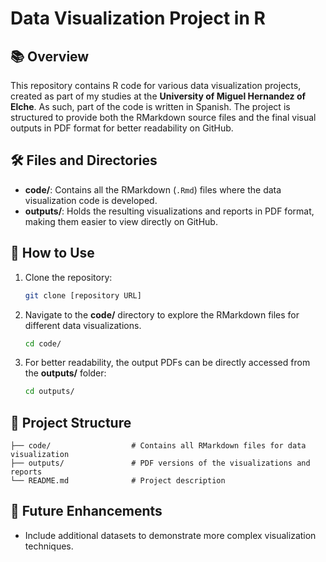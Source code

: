 # Data Visualization Project in R

## 📚 Overview

This repository contains R code for various data visualization projects, created as part of my studies at the **University of Miguel Hernandez of Elche**. As such, part of the code is written in Spanish. The project is structured to provide both the RMarkdown source files and the final visual outputs in PDF format for better readability on GitHub.

## 🛠 Files and Directories

- **code/**: Contains all the RMarkdown (`.Rmd`) files where the data visualization code is developed.
- **outputs/**: Holds the resulting visualizations and reports in PDF format, making them easier to view directly on GitHub.

## 🚀 How to Use

1. Clone the repository:
   ```bash
   git clone [repository URL]
   ```

2. Navigate to the **code/** directory to explore the RMarkdown files for different data visualizations.
   ```bash
   cd code/
   ```

3. For better readability, the output PDFs can be directly accessed from the **outputs/** folder:
   ```bash
   cd outputs/
   ```

## 📂 Project Structure

```
├── code/                  # Contains all RMarkdown files for data visualization
├── outputs/               # PDF versions of the visualizations and reports
└── README.md              # Project description
```

## 📝 Future Enhancements
- Include additional datasets to demonstrate more complex visualization techniques.
